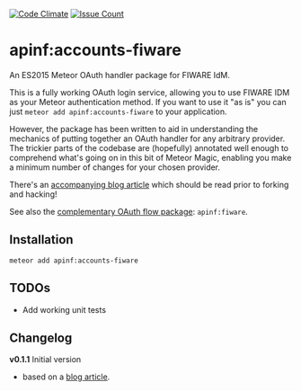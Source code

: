 [![Code Climate](https://codeclimate.com/github/apinf/apinf-accounts-fiware/badges/gpa.svg)](https://codeclimate.com/github/apinf/apinf-accounts-fiware)
[![Issue Count](https://codeclimate.com/github/apinf/apinf-accounts-fiware/badges/issue_count.svg)](https://codeclimate.com/github/apinf/apinf-accounts-fiware)

# apinf:accounts-fiware

An ES2015 Meteor OAuth handler package for FIWARE IdM.

This is a fully working OAuth login service, allowing you to use FIWARE IDM as your Meteor authentication method. If you want to use it "as is" you can just `meteor add apinf:accounts-fiware` to your application.

However, the package has been written to aid in understanding the mechanics of putting together an OAuth handler for any arbitrary provider. The trickier parts of the codebase are (hopefully) annotated well enough to comprehend what's going on in this bit of Meteor Magic, enabling you make a minimum number of changes for your chosen provider.

There's an [accompanying blog article](http://robfallows.github.io/2015/12/17/writing-an-oauth-2-handler.html) which should be read prior to forking and hacking!

See also the [complementary OAuth flow package](https://github.com/apinf/apinf-fiware): `apinf:fiware`.

## Installation

`meteor add apinf:accounts-fiware`

## TODOs
- Add working unit tests

## Changelog

**v0.1.1** Initial version
- based on a [blog article](http://robfallows.github.io/2015/12/17/writing-an-oauth-2-handler.html).